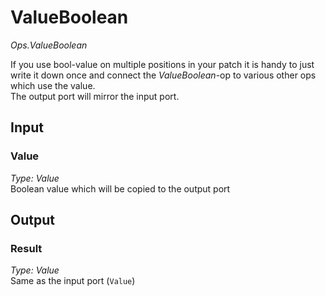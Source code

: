# ValueBoolean

*Ops.ValueBoolean*    

If you use bool-value on multiple positions in your patch it is handy to just write it down once and connect the *ValueBoolean*-op to various other ops which use the value.  
The output port will mirror the input port.

## Input

### Value

*Type: Value*  
Boolean value which will be copied to the output port

## Output

### Result

*Type: Value*  
Same as the input port (`Value`)